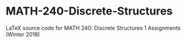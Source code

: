 # MATH-240-Discrete-Structures
LaTeX source code for MATH 240: Discrete Structures 1 Assignments (Winter 2018)
